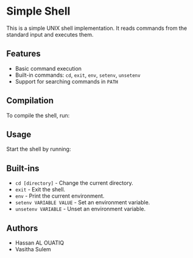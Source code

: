 # Simple Shell

This is a simple UNIX shell implementation. It reads commands from the standard input and executes them.

## Features
- Basic command execution
- Built-in commands: `cd`, `exit`, `env`, `setenv`, `unsetenv`
- Support for searching commands in `PATH`

## Compilation

To compile the shell, run:

## Usage

Start the shell by running:

## Built-ins

- `cd [directory]` - Change the current directory.
- `exit` - Exit the shell.
- `env` - Print the current environment.
- `setenv VARIABLE VALUE` - Set an environment variable.
- `unsetenv VARIABLE` - Unset an environment variable.

## Authors
- Hassan AL OUATIQ
- Vasitha Sulem
